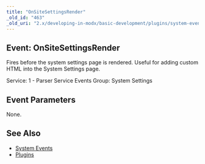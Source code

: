 ```yaml
---
title: "OnSiteSettingsRender"
_old_id: "463"
_old_uri: "2.x/developing-in-modx/basic-development/plugins/system-events/onsitesettingsrender"
---
```


## Event: OnSiteSettingsRender

Fires before the system settings page is rendered. Useful for adding custom HTML into the System Settings page.

Service: 1 - Parser Service Events
Group: System Settings

## Event Parameters

None.

## See Also

- [System Events](extending-modx/plugins/system-events "System Events")
- [Plugins](extending-modx/plugins "Plugins")
